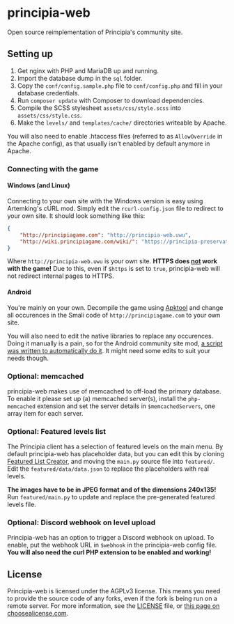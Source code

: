 # principia-web
Open source reimplementation of Principia's community site.

## Setting up
1. Get nginx with PHP and MariaDB up and running.
1. Import the database dump in the `sql` folder.
1. Copy the `conf/config.sample.php` file to `conf/config.php` and fill in your database credentials.
1. Run `composer update` with Composer to download dependencies.
1. Compile the SCSS stylesheet `assets/css/style.scss` into `assets/css/style.css`.
1. Make the `levels/` and `templates/cache/` directories writeable by Apache.

You will also need to enable .htaccess files (referred to as `AllowOverride` in the Apache config), as that usually isn't enabled by default anymore in Apache.

### Connecting with the game
#### Windows (and Linux)
Connecting to your own site with the Windows version is easy using Artemking's cURL mod. Simply edit the `rcurl-config.json` file to redirect to your own site. It should look something like this:

```json
{
	"http://principiagame.com": "http://principia-web.uwu",
	"http://wiki.principiagame.com/wiki/": "https://principia-preservation-project.github.io/Wiki-archive/"
}
```

Where `http://principia-web.uwu` is your own site. **HTTPS does <u>not</u> work with the game!** Due to this, even if `$https` is set to `true`, principia-web will not redirect internal pages to HTTPS.

#### Android
You're mainly on your own. Decompile the game using [Apktool](https://ibotpeaches.github.io/Apktool/) and change all occurences in the Smali code of `http://principiagame.com` to your own site.

You will also need to edit the native libraries to replace any occurences. Doing it manually is a pain, so for the Android community site mod, [a script was written to automatically do it](https://gist.github.com/rollerozxa/dc882179249520bade66a0f5bfddb99e). It might need some edits to suit your needs though.

### Optional: memcached
principia-web makes use of memcached to off-load the primary database. To enable it please set up (a) memcached server(s), install the `php-memcached` extension and set the server details in `$memcachedServers`, one array item for each server.

### Optional: Featured levels list
The Principia client has a selection of featured levels on the main menu. By default principia-web has placeholder data, but you can edit this by cloning [Featured List Creator](https://github.com/principia-preservation-project/featured-list-creator), and moving the `main.py` source file into `featured/`. Edit the `featured/data/data.json` to replace the placeholders with real levels.

**The images have to be in JPEG format and of the dimensions 240x135!** Run `featured/main.py` to update and replace the pre-generated featured levels file.

### Optional: Discord webhook on level upload
Principia-web has an option to trigger a Discord webhook on upload. To enable, put the webhook URL in `$webhook` in the principia-web config file. **You will also need the curl PHP extension to be enabled and working!**

## License
Principia-web is licensed under the AGPLv3 license. This means you need to provide the source code of any forks, even if the fork is being run on a remote server. For more information, see the [LICENSE](https://github.com/principia-preservation-project/principia-web/blob/master/LICENSE) file, or [this page on choosealicense.com](https://choosealicense.com/licenses/agpl-3.0/).